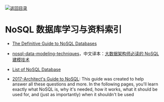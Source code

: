 [![返回目录](https://parg.co/UGo)](https://github.com/wxyyxc1992/Awesome-Reference)

# NoSQL 数据库学习与资料索引

* [The Definitive Guide to NoSQL Databases](https://www.toptal.com/database/the-definitive-guide-to-nosql-databases)

* [nosql-data-modeling-techniques](https://highlyscalable.wordpress.com/2012/03/01/nosql-data-modeling-techniques/)，中文译本：[大数据架构师必读的 NoSQL 建模技术 ](http://www.dataguru.cn/article-9422-1.html)

* [List of NoSQL Database](http://nosql-database.org/)

* [2017-Architect's Guide to NoSQL](http://www.datastax.com/wp-content/uploads/resources/whitepaper/DataStax_WP_Architects_Guide_to_NoSQL.pdf): This guide was created to help answer all these questions and more. In the following pages, you'll learn exactly what NoSQL is, why it's needed, how it works, what it should be used for, and (just as importantly) when it shouldn't be used
